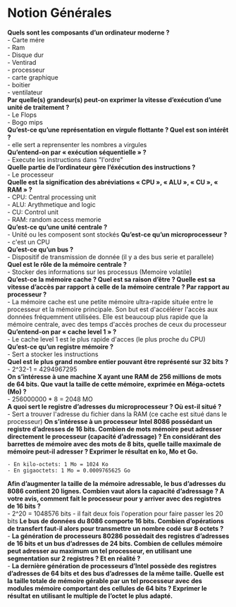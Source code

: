 # Notion Générales

**Quels sont les composants d’un ordinateur moderne ?**  
    - Carte mére  
    - Ram  
    - Disque dur  
    - Ventirad  
    - processeur  
    - carte graphique  
    - boitier  
    - ventilateur  
**Par quelle(s) grandeur(s) peut-on exprimer la vitesse d’exécution d’une unité de traitement ?**  
    - Le Flops  
    - Bogo mips  
**Qu’est-ce qu’une représentation en virgule flottante ? Quel est son intérêt ?**  
    - elle sert a reprensenter les nombres a virgules  
**Qu’entend-on par « exécution séquentielle » ?**  
    - Execute les instructions dans "l'ordre"  
**Quelle partie de l’ordinateur gère l’éxécution des instructions ?**  
    - Le processeur  
**Quelle est la signification des abréviations « CPU », « ALU », « CU », « RAM » ?**  
    - CPU: Central processing unit  
    - ALU: Arythmetique and logic  
    - CU: Control unit  
    - RAM: random access memorie  
**Qu’est-ce qu’une unité centrale ?**  
    - Unité ou les composent sont stockés
**Qu’est-ce qu’un microprocesseur ?**  
    - c'est un CPU  
**Qu’est-ce qu’un bus ?**  
    - Dispositif de transmission de donnée (il y a des bus serie et parallele)  
**Quel est le rôle de la mémoire centrale ?**  
    - Stocker des informations sur les processus (Memoire volatile)  
**Qu’est-ce la mémoire cache ? Quel est sa raison d’être ? Quelle est sa vitesse d’accès par rapport à celle de la mémoire centrale ? Par rapport au processeur ?**  
    - La mémoire cache est une petite mémoire ultra-rapide située entre le processeur et la mémoire principale. Son but est d'accélérer l'accès aux données fréquemment utilisées. Elle est beaucoup plus rapide que la mémoire centrale, avec des temps d'accès proches de ceux du processeur  
**Qu’entend-on par « cache level 1 » ?**  
    - Le cache level 1 est le plus rapide d'acces (le plus proche du CPU)  
**Qu’est-ce qu’un registre mémoire ?**  
    - Sert a stocker les instructions  
**Quel est le plus grand nombre entier pouvant être représenté sur 32 bits ?**  
    - 2^32-1 = 4294967295  
**On s’intéresse à une machine X ayant une RAM de 256 millions de mots de 64 bits. Que vaut la taille de cette mémoire, exprimée en Méga-octets (Mo) ?**  
    - 256000000 * 8 = 2048 MO  
**A quoi sert le registre d’adresses du microprocesseur ? Où est-il situé ?**  
    - Sert a trouver l'adresse du fichier dans la RAM (ce cache est situé dans le processeur)
**On s’intéresse à un processeur Intel 8086 possédant un registre d’adresses de 16 bits. Combien de mots mémoire peut adresser directement le processeur (capacité d’adressage) ? En considérant des barrettes de mémoire avec des mots de 8 bits, quelle taille maximale de mémoire peut-il adresser ? Exprimer le résultat en ko, Mo et Go.**  

    - En kilo-octets: 1 Mo = 1024 Ko  
    - En gigaoctets: 1 Mo = 0.0009765625 Go  
**Afin d’augmenter la taille de la mémoire adressable, le bus d’adresses du 8086 contient 20 lignes. Combien vaut alors la capacité d’adressage ? A votre avis, comment fait le processeur pour y arriver avec des registres de 16 bits ?**  
    - 2^20 = 1048576 bits
    - il fait deux fois l'operation pour faire passer les 20 bits
**Le bus de données du 8086 comporte 16 bits. Combien d’opérations de transfert faut-il alors pour transmettre un nombre codé sur 8 octets ?**  
    - 
**La génération de processeurs 80286 possèdait des registres d’adresses de 16 bits et un bus d’adresses de 24 bits. Combien de cellules mémoire peut adresser au maximum un tel processeur, en utilisant une segmentation sur 2 registres ? Et en réalité ?**  
    - 
**La dernière génération de processeurs d’Intel possède des registres d’adresses de 64 bits et des bus d’adresses de la même taille. Quelle est la taille totale de mémoire gérable par un tel processeur avec des modules mémoire comportant des cellules de 64 bits ? Exprimer le résultat en utilisant le multiple de l’octet le plus adapté.**  
